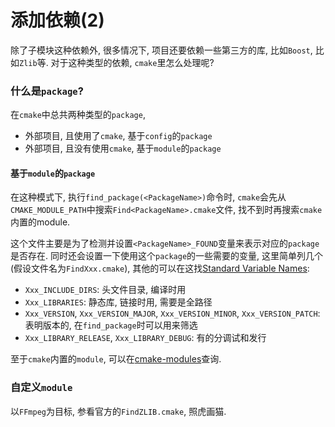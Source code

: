 # 添加依赖(2)

除了子模块这种依赖外, 很多情况下, 项目还要依赖一些第三方的库, 比如`Boost`, 比如`Zlib`等. 
对于这种类型的依赖, `cmake`里怎么处理呢?

### 什么是`package`?
在`cmake`中总共两种类型的`package`,
* 外部项目, 且使用了`cmake`, 基于`config`的`package`
* 外部项目, 且没有使用`cmake`, 基于`module`的`package`

#### 基于`module`的`package`
在这种模式下, 执行`find_package(<PackageName>)`命令时, `cmake`会先从`CMAKE_MODULE_PATH`中搜索`Find<PackageName>.cmake`文件, 找不到时再搜索`cmake`内置的module.

这个文件主要是为了检测并设置`<PackageName>_FOUND`变量来表示对应的`package`是否存在. 
同时还会设置一下使用这个`package`的一些需要的变量, 这里简单列几个(假设文件名为`FindXxx.cmake`), 其他的可以在这找[Standard Variable Names](https://cmake.org/cmake/help/latest/manual/cmake-developer.7.html#standard-variable-names):
* `Xxx_INCLUDE_DIRS`: 头文件目录, 编译时用
* `Xxx_LIBRARIES`: 静态库, 链接时用, 需要是全路径
* `Xxx_VERSION`, `Xxx_VERSION_MAJOR`, `Xxx_VERSION_MINOR`, `Xxx_VERSION_PATCH`: 表明版本的, 在`find_package`时可以用来筛选
* `Xxx_LIBRARY_RELEASE`, `Xxx_LIBRARY_DEBUG`: 有的分调试和发行

至于`cmake`内置的`module`, 可以在[cmake-modules](https://cmake.org/cmake/help/latest/manual/cmake-modules.7.html)查询.

### 自定义`module`
以`FFmpeg`为目标, 参看官方的`FindZLIB.cmake`, 照虎画猫.